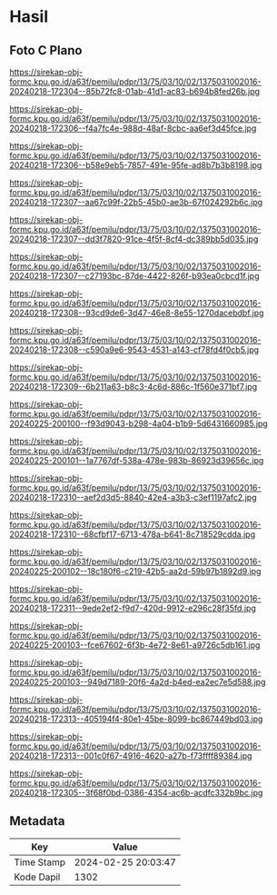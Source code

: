 # Hasil

## Foto C Plano

https://sirekap-obj-formc.kpu.go.id/a63f/pemilu/pdpr/13/75/03/10/02/1375031002016-20240218-172304--85b72fc8-01ab-41d1-ac83-b694b8fed26b.jpg

https://sirekap-obj-formc.kpu.go.id/a63f/pemilu/pdpr/13/75/03/10/02/1375031002016-20240218-172306--f4a7fc4e-988d-48af-8cbc-aa6ef3d45fce.jpg

https://sirekap-obj-formc.kpu.go.id/a63f/pemilu/pdpr/13/75/03/10/02/1375031002016-20240218-172306--b58e9eb5-7857-491e-95fe-ad8b7b3b8198.jpg

https://sirekap-obj-formc.kpu.go.id/a63f/pemilu/pdpr/13/75/03/10/02/1375031002016-20240218-172307--aa67c99f-22b5-45b0-ae3b-67f024292b6c.jpg

https://sirekap-obj-formc.kpu.go.id/a63f/pemilu/pdpr/13/75/03/10/02/1375031002016-20240218-172307--dd3f7820-91ce-4f5f-8cf4-dc389bb5d035.jpg

https://sirekap-obj-formc.kpu.go.id/a63f/pemilu/pdpr/13/75/03/10/02/1375031002016-20240218-172307--c27193bc-87de-4422-826f-b93ea0cbcd1f.jpg

https://sirekap-obj-formc.kpu.go.id/a63f/pemilu/pdpr/13/75/03/10/02/1375031002016-20240218-172308--93cd9de6-3d47-46e8-8e55-1270dacebdbf.jpg

https://sirekap-obj-formc.kpu.go.id/a63f/pemilu/pdpr/13/75/03/10/02/1375031002016-20240218-172308--c590a9e6-9543-4531-a143-cf78fd4f0cb5.jpg

https://sirekap-obj-formc.kpu.go.id/a63f/pemilu/pdpr/13/75/03/10/02/1375031002016-20240218-172309--6b211a63-b8c3-4c6d-886c-1f560e371bf7.jpg

https://sirekap-obj-formc.kpu.go.id/a63f/pemilu/pdpr/13/75/03/10/02/1375031002016-20240225-200100--f93d9043-b298-4a04-b1b9-5d6431660985.jpg

https://sirekap-obj-formc.kpu.go.id/a63f/pemilu/pdpr/13/75/03/10/02/1375031002016-20240225-200101--1a7767df-538a-478e-983b-86923d39656c.jpg

https://sirekap-obj-formc.kpu.go.id/a63f/pemilu/pdpr/13/75/03/10/02/1375031002016-20240218-172310--aef2d3d5-8840-42e4-a3b3-c3ef1197afc2.jpg

https://sirekap-obj-formc.kpu.go.id/a63f/pemilu/pdpr/13/75/03/10/02/1375031002016-20240218-172310--68cfbf17-6713-478a-b641-8c718529cdda.jpg

https://sirekap-obj-formc.kpu.go.id/a63f/pemilu/pdpr/13/75/03/10/02/1375031002016-20240225-200102--18c180f6-c219-42b5-aa2d-59b97b1892d9.jpg

https://sirekap-obj-formc.kpu.go.id/a63f/pemilu/pdpr/13/75/03/10/02/1375031002016-20240218-172311--9ede2ef2-f9d7-420d-9912-e296c28f35fd.jpg

https://sirekap-obj-formc.kpu.go.id/a63f/pemilu/pdpr/13/75/03/10/02/1375031002016-20240225-200103--fce67602-6f3b-4e72-8e61-a9726c5db161.jpg

https://sirekap-obj-formc.kpu.go.id/a63f/pemilu/pdpr/13/75/03/10/02/1375031002016-20240225-200103--949d7189-20f6-4a2d-b4ed-ea2ec7e5d588.jpg

https://sirekap-obj-formc.kpu.go.id/a63f/pemilu/pdpr/13/75/03/10/02/1375031002016-20240218-172313--405194f4-80e1-45be-8099-bc867449bd03.jpg

https://sirekap-obj-formc.kpu.go.id/a63f/pemilu/pdpr/13/75/03/10/02/1375031002016-20240218-172313--001c0f67-4916-4620-a27b-f73ffff89384.jpg

https://sirekap-obj-formc.kpu.go.id/a63f/pemilu/pdpr/13/75/03/10/02/1375031002016-20240218-172305--3f68f0bd-0386-4354-ac6b-acdfc332b9bc.jpg


## Metadata

| Key        | Value               |
| ---------- | ------------------- |
| Time Stamp | 2024-02-25 20:03:47 |
| Kode Dapil | 1302                |



